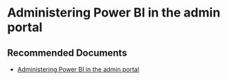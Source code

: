   <properties
	pageTitle="power bi admin portal"
	description="power bi admin portal"
	service="microsoft.PowerBIDedicated"
	resource="capacities"
	authors="pjfreitas"
	ms.author="pfreitas"	
	displayOrder="1090"
	selfHelpType="generic"
	supportTopicIds="32628128"
	productPesIds="16334"
	cloudEnvironments="public, MoonCake, fairfax" 
	articleId="db31ba4e-15fc-abfb-fe7e-ca7aa55b2ad7"
	ownershipId="ASEP_ContentService_Placeholder"
/>

# Administering Power BI in the admin portal

## **Recommended Documents**

* [Administering Power BI in the admin portal](https://docs.microsoft.com/power-bi/service-admin-portal)
